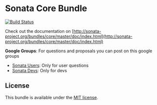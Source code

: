 Sonata Core Bundle
==================

[![Build Status](https://api.travis-ci.org/sonata-project/SonataCoreBundle.png)](https://travis-ci.org/sonata-project/SonataCoreBundle)

Check out the documentation on [http://sonata-project.org/bundles/core/master/doc/index.html](http://sonata-project.org/bundles/core/master/doc/index.html)

**Google Groups**: For questions and proposals you can post on this google groups

* [Sonata Users](https://groups.google.com/group/sonata-users): Only for user questions
* [Sonata Devs](https://groups.google.com/group/sonata-devs): Only for devs

License
-------

This bundle is available under the [MIT license](Resources/meta/LICENSE).
